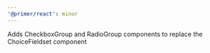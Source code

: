```yaml
---
'@primer/react': minor
---
```


Adds CheckboxGroup and RadioGroup components to replace the ChoiceFieldset component
